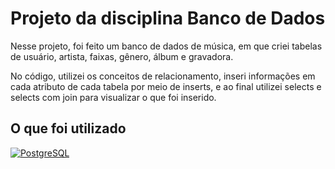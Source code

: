 
# Projeto da disciplina Banco de Dados

Nesse projeto, foi feito um banco de dados de música, em que criei tabelas de usuário, artista, faixas, gênero, álbum e gravadora.

No código, utilizei os conceitos de relacionamento, inseri informações em cada atributo de cada tabela por meio de inserts, e ao final utilizei selects e selects com join para visualizar o que foi inserido.

## O que foi utilizado

<a href="#"><img loading="lazy" src="https://img.shields.io/badge/postgresql-%23316192.svg?style=for-the-badge&logo=postgresql&logoColor=white" alt="PostgreSQL"/></a>
